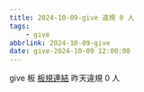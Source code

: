 ```yaml
---
title: 2024-10-09-give 違規 0 人
tags:
    - give
abbrlink: 2024-10-09-give
date: give-2024-10-09 12:00:00
---
```

give 板 [板規連結](https://www.ptt.cc/bbs/give/M.1612495900.A.C32.html)
昨天違規 0 人
